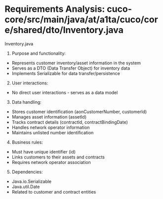 # Requirements Analysis: cuco-core/src/main/java/at/a1ta/cuco/core/shared/dto/Inventory.java

Inventory.java

1. Purpose and functionality:
- Represents customer inventory/asset information in the system
- Serves as a DTO (Data Transfer Object) for inventory data
- Implements Serializable for data transfer/persistence

2. User interactions:
- No direct user interactions - serves as a data model

3. Data handling:
- Stores customer identification (aonCustomerNumber, customerId)
- Manages asset information (assetId)
- Tracks contract details (contractId, contractBindingDate)
- Handles network operator information
- Maintains unlisted number identification

4. Business rules:
- Must have unique identifier (id)
- Links customers to their assets and contracts
- Requires network operator association

5. Dependencies:
- Java.io.Serializable
- Java.util.Date
- Related to customer and contract entities